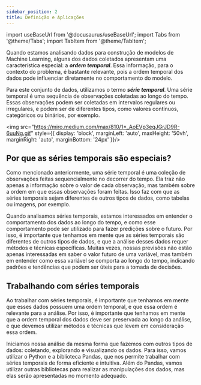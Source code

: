 ```yaml
---
sidebar_position: 2
title: Definição e Aplicações
---
```


import useBaseUrl from '@docusaurus/useBaseUrl';
import Tabs from '@theme/Tabs';
import TabItem from '@theme/TabItem';

Quando estamos analisando dados para construção de modelos de Machine Learning, alguns dos dados coletados apresentam uma característica especial: a ***ordem temporal***. Essa informação, para o contexto do problema, é bastante relevante, pois a ordem temporal dos dados pode influenciar diretamente no comportamento do modelo.

Para este conjunto de dados, utilizamos o termo ***série temporal***. Uma série temporal é uma sequência de observações coletadas ao longo do tempo. Essas observações podem ser coletadas em intervalos regulares ou irregulares, e podem ser de diferentes tipos, como valores contínuos, categóricos ou binários, por exemplo.

<img src="https://miro.medium.com/max/810/1*_AoEVp3eqJGrJD9R-6uuNg.gif" style={{ display: 'block', marginLeft: 'auto', maxHeight: '50vh', marginRight: 'auto', marginBottom: '24px' }}/>

## Por que as séries temporais são especiais?

Como mencionado anteriormente, uma série temporal é uma coleção de observações feitas sequencialmente no decorrer do tempo. Ela traz não apenas a informação sobre o valor de cada observação, mas também sobre a ordem em que essas observações foram feitas. Isso faz com que as séries temporais sejam diferentes de outros tipos de dados, como tabelas ou imagens, por exemplo.

Quando analisamos séries temporais, estamos interessados em entender o comportamento dos dados ao longo do tempo, e como esse comportamento pode ser utilizado para fazer predições sobre o futuro. Por isso, é importante que tenhamos em mente que as séries temporais são diferentes de outros tipos de dados, e que a análise desses dados requer métodos e técnicas específicas. Muitas vezes, nossas previsões não estão apenas interessadas em saber o valor futuro de uma variável, mas também em entender como essa variável se comporta ao longo do tempo, indicando padrões e tendências que podem ser úteis para a tomada de decisões.

## Trabalhando com séries temporais

Ao trabalhar com séries temporais, é importante que tenhamos em mente que esses dados possuem uma ordem temporal, e que essa ordem é relevante para a análise. Por isso, é importante que tenhamos em mente que a ordem temporal dos dados deve ser preservada ao longo da análise, e que devemos utilizar métodos e técnicas que levem em consideração essa ordem.

Iniciamos nossa análise da mesma forma que fazemos com outros tipos de dados: coletando, explorando e visualizando os dados. Para isso, vamos utilizar o Python e a biblioteca Pandas, que nos permite trabalhar com séries temporais de forma eficiente e intuitiva. Além do Pandas, vamos utilizar outras bibliotecas para realizar as manipulações dos dados, mas elas serão apresentadas no momento adequado.